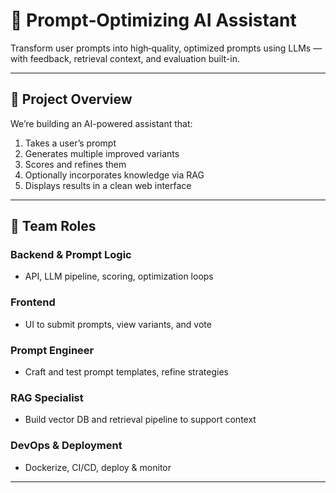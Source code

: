 # 🧠 Prompt‑Optimizing AI Assistant
Transform user prompts into high‑quality, optimized prompts using LLMs — with feedback, retrieval context, and evaluation built-in.

---

## 🚀 Project Overview
We’re building an AI-powered assistant that:
1. Takes a user’s prompt  
2. Generates multiple improved variants  
3. Scores and refines them  
4. Optionally incorporates knowledge via RAG  
5. Displays results in a clean web interface

---

## 👥 Team Roles
### Backend & Prompt Logic
- API, LLM pipeline, scoring, optimization loops

### Frontend
- UI to submit prompts, view variants, and vote  

### Prompt Engineer
- Craft and test prompt templates, refine strategies  

### RAG Specialist
- Build vector DB and retrieval pipeline to support context  

### DevOps & Deployment
- Dockerize, CI/CD, deploy & monitor

---
